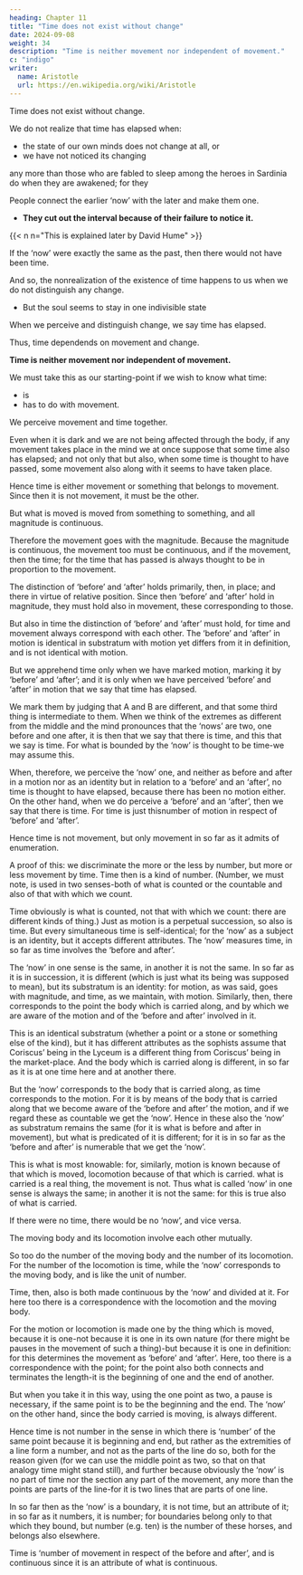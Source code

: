 ```yaml
---
heading: Chapter 11
title: "Time does not exist without change"
date: 2024-09-08
weight: 34
description: "Time is neither movement nor independent of movement."
c: "indigo"
writer:
  name: Aristotle 
  url: https://en.wikipedia.org/wiki/Aristotle
---
```



Time does not exist without change.

We do not realize that time has elapsed when:
- the state of our own minds does not change at all, or
- we have not noticed its changing

any more than those who are fabled to sleep among the heroes in Sardinia do
when they are awakened; for they 

People connect the earlier ‘now’ with the later and make them one.
- **They cut out the interval because of their failure to notice it.** 

{{< n n="This is explained later by David Hume" >}}


If the ‘now’ were exactly the same as the past, then there would not have been time.

 <!-- so too when its difference escapes our notice the interval does not seem to be time. If, then,  -->

And so, the nonrealization of the existence of time happens to us when we do not distinguish any change.
- But the soul seems to stay in one indivisible state

When we perceive and distinguish change, we say time has elapsed.

Thus, time dependends on movement and change.

**Time is neither movement nor independent of movement.**

We must take this as our starting-point if we wish to know what time:
- is
- has to do with movement.

We perceive movement and time together.

Even when it is dark and we are not being affected through the body, if any movement takes place in the mind we at once suppose that some time also has elapsed; and not only that but also, when some time is thought to have passed, some movement also along with it seems to have taken place.

Hence time is either movement or something that belongs to movement. Since then it is not movement, it must be the other.

But what is moved is moved from something to something, and all magnitude is continuous. 

Therefore the movement goes with the magnitude. Because the magnitude is continuous, the movement too must be continuous, and if the movement, then the time; for the time that has passed is always thought to be in proportion to the movement.

The distinction of ‘before’ and ‘after’ holds primarily, then, in place; and there in virtue
of relative position. Since then ‘before’ and ‘after’ hold in magnitude, they must hold
also in movement, these corresponding to those.

But also in time the distinction of
‘before’ and ‘after’ must hold, for time and movement always correspond with each
other. The ‘before’ and ‘after’ in motion is identical in substratum with motion yet
differs from it in definition, and is not identical with motion.

But we apprehend time only when we have marked motion, marking it by ‘before’ and
‘after’; and it is only when we have perceived ‘before’ and ‘after’ in motion that we say
that time has elapsed. 

We mark them by judging that A and B are different, and
that some third thing is intermediate to them. When we think of the extremes as different
from the middle and the mind pronounces that the ‘nows’ are two, one before and one
after, it is then that we say that there is time, and this that we say is time. For what is
bounded by the ‘now’ is thought to be time-we may assume this.

When, therefore, we perceive the ‘now’ one, and neither as before and after in a motion
nor as an identity but in relation to a ‘before’ and an ‘after’, no time is thought to have
elapsed, because there has been no motion either. On the other hand, when we do
perceive a ‘before’ and an ‘after’, then we say that there is time. For time is just thisnumber of motion in respect of ‘before’ and ‘after’.

Hence time is not movement, but only movement in so far as it admits of enumeration.

A proof of this: we discriminate the more or the less by number, but more or less movement by time. Time then is a kind of number. (Number, we must note, is used in two senses-both of what is counted or the countable and also of that with which we count.

Time obviously is what is counted, not that with which we count: there are
different kinds of thing.) Just as motion is a perpetual succession, so also is time. But
every simultaneous time is self-identical; for the ‘now’ as a subject is an identity, but it
accepts different attributes. The ‘now’ measures time, in so far as time involves the
‘before and after’.

The ‘now’ in one sense is the same, in another it is not the same. In so far as it is in
succession, it is different (which is just what its being was supposed to mean), but its
substratum is an identity: for motion, as was said, goes with magnitude, and time, as we
maintain, with motion. Similarly, then, there corresponds to the point the body which is
carried along, and by which we are aware of the motion and of the ‘before and after’
involved in it. 

This is an identical substratum (whether a point or a stone or something
else of the kind), but it has different attributes as the sophists assume that Coriscus’
being in the Lyceum is a different thing from Coriscus’ being in the market-place. And
the body which is carried along is different, in so far as it is at one time here and at
another there.

But the ‘now’ corresponds to the body that is carried along, as time
corresponds to the motion. For it is by means of the body that is carried along that we
become aware of the ‘before and after’ the motion, and if we regard these as countable
we get the ‘now’. Hence in these also the ‘now’ as substratum remains the same (for it
is what is before and after in movement), but what is predicated of it is different; for it is
in so far as the ‘before and after’ is numerable that we get the ‘now’.

This is what is
most knowable: for, similarly, motion is known because of that which is moved,
locomotion because of that which is carried. what is carried is a real thing, the
movement is not. Thus what is called ‘now’ in one sense is always the same; in another
it is not the same: for this is true also of what is carried.

If there were no time, there would be no ‘now’, and vice versa.

The moving body and its locomotion involve each other mutually.

So too do the number of the moving body and the number of its locomotion. For the number of the
locomotion is time, while the ‘now’ corresponds to the moving body, and is like the unit
of number.

Time, then, also is both made continuous by the ‘now’ and divided at it. For here too there is a correspondence with the locomotion and the moving body. 

For the motion or locomotion is made one by the thing which is moved, because it is one-not because it is one in its own nature (for there might be pauses in the movement of such a thing)-but because it is one in definition: for this determines the movement as ‘before’ and ‘after’. Here, too there is a correspondence with the point; for the point also both connects and terminates the length-it is the beginning of one and the end of another. 

But when you take it in this way, using the one point as two, a pause is necessary, if the same point is to be the beginning and the end. The ‘now’ on the other hand, since the body carried is moving, is always different.


Hence time is not number in the sense in which there is ‘number’ of the same point because it is beginning and end, but rather as the extremities of a line form a number, and not as the parts of the line do so, both for the reason given (for we can use the middle point as two, so that on that analogy time might stand still), and further because obviously the ‘now’ is no part of time nor the section any part of the movement, any more than the points are parts of the line-for it is two lines that are parts of one line. 

In so far then as the ‘now’ is a boundary, it is not time, but an attribute of it; in so far as it numbers, it is number; for boundaries belong only to that which they bound, but number (e.g. ten) is the number of these horses, and belongs also elsewhere.

Time is ‘number of movement in respect of the before and after’, and is continuous since it is an attribute of what is continuous.

